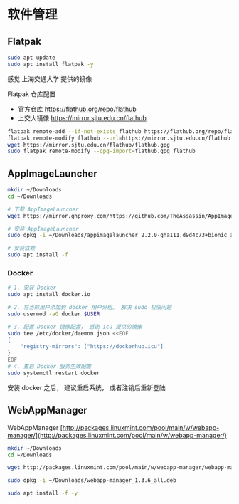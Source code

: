 # 软件管理



## Flatpak



```bash
sudo apt update
sudo apt install flatpak -y
```

感觉 上海交通大学 提供的镜像

Flatpak 仓库配置

- 官方仓库 https://flathub.org/repo/flathub
- 上交大镜像 https://mirror.sjtu.edu.cn/flathub

```bash
flatpak remote-add --if-not-exists flathub https://flathub.org/repo/flathub.flatpakrepo 
flatpak remote-modify flathub --url=https://mirror.sjtu.edu.cn/flathub 
wget https://mirror.sjtu.edu.cn/flathub/flathub.gpg 
sudo flatpak remote-modify --gpg-import=flathub.gpg flathub 
```



## AppImageLauncher

```bash
mkdir ~/Downloads
cd ~/Downloads

# 下载 AppImageLauncher
wget https://mirror.ghproxy.com/https://github.com/TheAssassin/AppImageLauncher/releases/download/continuous/appimagelauncher_2.2.0-gha111.d9d4c73+bionic_amd64.deb

# 安装 AppImageLauncher
sudo dpkg -i ~/Downloads/appimagelauncher_2.2.0-gha111.d9d4c73+bionic_amd64.deb

# 安装依赖
sudo apt install -f
```

### Docker

```bash
# 1. 安装 Docker
sudo apt install docker.io

# 2. 将当前用户添加到 docker 用户分组。 解决 sudo 权限问题
sudo usermod -aG docker $USER

# 3. 配置 Docker 镜像配置， 感谢 icu 提供的镜像
sudo tee /etc/docker/daemon.json <<EOF
{
    "registry-mirrors": ["https://dockerhub.icu"]
}
EOF
# 4. 重启 Docker 服务生效配置
sudo systemctl restart docker
```

安装 docker 之后， 建议重启系统， 或者注销后重新登陆

## WebAppManager

WebAppManager [http://packages.linuxmint.com/pool/main/w/webapp-manager/](http://packages.linuxmint.com/pool/main/w/webapp-manager/)

```bash
mkdir ~/Downloads
cd ~/Downloads

wget http://packages.linuxmint.com/pool/main/w/webapp-manager/webapp-manager_1.3.6_all.deb

sudo dpkg -i ~/Downloads/webapp-manager_1.3.6_all.deb

sudo apt install -f -y
```





